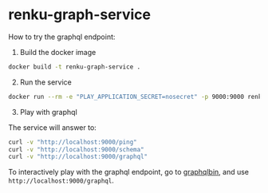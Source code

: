 # renku-graph-service

How to try the graphql endpoint:

1. Build the docker image

```bash
docker build -t renku-graph-service .
```

2. Run the service

```bash
docker run --rm -e "PLAY_APPLICATION_SECRET=nosecret" -p 9000:9000 renku-graph-service
```

3. Play with graphql

The service will answer to:
```bash
curl -v "http://localhost:9000/ping"
curl -v "http://localhost:9000/schema"
curl -v "http://localhost:9000/graphql"
```

To interactively play with the graphql endpoint, go to [graphqlbin](https://legacy.graphqlbin.com/new),
and use `http://localhost:9000/graphql`.
